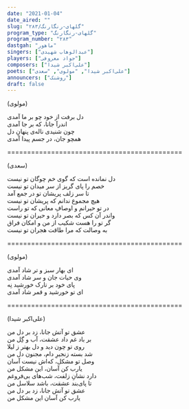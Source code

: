 ```yaml
---
date: "2021-01-04"
date_aired: ""
slug: "گلهای-رنگارنگ/۲۸۳"
program_type: "گلهای-رنگارنگ"
program_number: "۲۸۳"
dastgah: "ماهور"
singers: ["عبدالوهاب شهیدی"]
players: ["جواد معروفی"]
composers: ["علی‌اکبر شیدا"]
poets: ["علی‌اکبر شیدا", "مولوی", "سعدی"]
announcers: ["روشنک"]
draft: false
---
```


(مولوی)  

دل برفت از خود چو بر ما آمدی  
اندرآ جانا، که بر جا آمدی  
چون شنیدی ناله‌ی پنهانِ دل  
همچو جان، در جسم پیدا آمدی  

============================================  

(سعدی)  

دل نمانده است که گوی خم چوگان تو نیست  
خصم را پای گریز از سر میدان تو نیست  
تا سر زلف پریشان تو در جمع آمد  
هیچ مجموع ندانم که پریشان تو نیست  
در تو حیرانم و اوصافِ معانی که تو راست  
واندر آن کس که بصر دارد و حیران تو نیست  
گر تو را هست شکیب از من و امکان فراق  
به وصالت که مرا طاقت هجران تو نیست  

============================================  

(مولوی)  

ای بهار سبز و تر شاد آمدی  
وی حیات جان و سر شاد آمدی  
پای خود بر تارک خورشید نِه  
ای تو خورشید و قمر شاد آمدی  

============================================  

(علی‌اکبر شیدا)  

عشق تو آتش جانا، زد بر دل من  
بر باد غم داد عشقت، آب و گِل من  
روی تو چون دید و دل بهتر ز لیلا  
شد بسته زنجیرِ دام، مجنون دل من  
وصل تو مشکل، كه‌اش نیست آسان  
یارب کن آسان، این مشکل من  
دارد نشانِ زلفت، شب‌های بی‌فروغم  
تا پای‌بند عشقت، باشد سلاسل من  
عشق تو آتش جانا، زد بر دل من  
یارب کن آسان این مشکل من  
